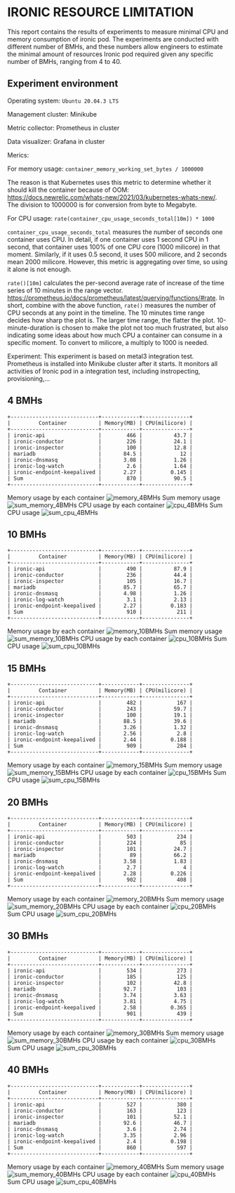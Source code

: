 # IRONIC RESOURCE LIMITATION

This report contains the results of experiments to measure minimal CPU and memory consumption of ironic pod. The experiments are conducted with different number of BMHs, and these numbers allow engineers to estimate the minimal amount of resources Ironic pod required given any specific number of BMHs, ranging from 4 to 40.

## Experiment environment

Operating system: `Ubuntu 20.04.3 LTS`

Management cluster: Minikube

Metric collector: Prometheus in cluster

Data visualizer: Grafana in cluster

Merics:

 For memory usage: `container_memory_working_set_bytes / 1000000`

The reason is that Kubernetes uses this metric to determine whether it should kill the container because of OOM: <https://docs.newrelic.com/whats-new/2021/03/kubernetes-whats-new/>. The division to 1000000 is for conversion from byte to Megabyte.

 For CPU usage: `rate(container_cpu_usage_seconds_total[10m]) * 1000`

`container_cpu_usage_seconds_total` measures the number of seconds one container uses CPU. In detail, if one container uses 1 second CPU in 1 second, that container uses 100% of one CPU core (1000 milicore) in that moment. Similarly, if it uses 0.5 second, it uses 500 milicore, and 2 seconds mean 2000 milicore. However, this metric is aggregating over time, so using it alone is not enough.

`rate()[10m]` calculates the per-second average rate of increase of the time series of 10 minutes in the range vector. <https://prometheus.io/docs/prometheus/latest/querying/functions/#rate>. In short, combine with the above function, `rate()` measures the number of CPU seconds at any point in the timeline. The 10 minutes time range decides how sharp the plot is. The larger time range, the flatter the plot. 10-minute-duration is chosen to make the plot not too much frustrated, but also indicating some ideas about how much CPU a container can consume in a specific moment. To convert to milicore, a multiply to 1000 is needed.

Experiment: This experiment is based on metal3 integration test. Prometheus is installed into Minikube cluster after it starts. It monitors all activities of Ironic pod in a integration test, including instropecting, provisioning,...

## 4 BMHs

```text
+----------------------------+------------+---------------+
|         Container          | Memory(MB) | CPU(milicore) |
+----------------------------+------------+---------------+
| ironic-api                 |        466 |          43.7 |
| ironic-conductor           |        226 |          24.1 |
| ironic-inspector           |        100 |          12.8 |
| mariadb                    |       84.5 |            12 |
| ironic-dnsmasq             |       3.08 |          1.26 |
| ironic-log-watch           |        2.6 |          1.64 |
| ironic-endpoint-keepalived |       2.27 |         0.145 |
| Sum                        |        870 |          90.5 |
+----------------------------+------------+---------------+
```

Memory usage by each container
![memory_4BMHs][5]
Sum memory usage
![sum_memory_4BMHs][6]
CPU usage by each container
![cpu_4BMHs][7]
Sum CPU usage
![sum_cpu_4BMHs][8]

## 10 BMHs

```text
+----------------------------+------------+---------------+
|         Container          | Memory(MB) | CPU(milicore) |
+----------------------------+------------+---------------+
| ironic-api                 |        490 |          87.9 |
| ironic-conductor           |        236 |          44.4 |
| ironic-inspector           |        105 |          16.7 |
| mariadb                    |       85.7 |          65.7 |
| ironic-dnsmasq             |       4.98 |          1.26 |
| ironic-log-watch           |        3.1 |          2.13 |
| ironic-endpoint-keepalived |       2.27 |         0.183 |
| Sum                        |        910 |           211 |
+----------------------------+------------+---------------+
```

Memory usage by each container
![memory_10BMHs][2]
Sum memory usage
![sum_memory_10BMHs][1]
CPU usage by each container
![cpu_10BMHs][3]
Sum CPU usage
![sum_cpu_10BMHs][4]

## 15 BMHs

```text
+----------------------------+------------+---------------+
|         Container          | Memory(MB) | CPU(milicore) |
+----------------------------+------------+---------------+
| ironic-api                 |        482 |           167 |
| ironic-conductor           |        243 |          59.7 |
| ironic-inspector           |        100 |          19.1 |
| mariadb                    |       88.5 |          39.6 |
| ironic-dnsmasq             |       3.26 |          1.32 |
| ironic-log-watch           |       2.56 |           2.8 |
| ironic-endpoint-keepalived |       2.44 |         0.188 |
| Sum                        |        909 |           284 |
+----------------------------+------------+---------------+
```

Memory usage by each container
![memory_15BMHs][9]
Sum memory usage
![sum_memory_15BMHs][10]
CPU usage by each container
![cpu_15BMHs][11]
Sum CPU usage
![sum_cpu_15BMHs][12]

## 20 BMHs

```text
+----------------------------+------------+---------------+
|         Container          | Memory(MB) | CPU(milicore) |
+----------------------------+------------+---------------+
| ironic-api                 |        503 |           234 |
| ironic-conductor           |        224 |            85 |
| ironic-inspector           |        101 |          24.7 |
| mariadb                    |         89 |          66.2 |
| ironic-dnsmasq             |       3.58 |          1.83 |
| ironic-log-watch           |        2.7 |             4 |
| ironic-endpoint-keepalived |       2.28 |         0.226 |
| Sum                        |        902 |           408 |
+----------------------------+------------+---------------+
```

Memory usage by each container
![memory_20BMHs][13]
Sum memory usage
![sum_memory_20BMHs][14]
CPU usage by each container
![cpu_20BMHs][15]
Sum CPU usage
![sum_cpu_20BMHs][16]

## 30 BMHs

```text
+----------------------------+------------+---------------+
|         Container          | Memory(MB) | CPU(milicore) |
+----------------------------+------------+---------------+
| ironic-api                 |        534 |           273 |
| ironic-conductor           |        185 |           125 |
| ironic-inspector           |        102 |          42.8 |
| mariadb                    |       92.7 |           103 |
| ironic-dnsmasq             |       3.74 |          3.63 |
| ironic-log-watch           |       3.81 |          4.75 |
| ironic-endpoint-keepalived |       2.58 |         0.365 |
| Sum                        |        901 |           439 |
+----------------------------+------------+---------------+
```

Memory usage by each container
![memory_30BMHs][17]
Sum memory usage
![sum_memory_30BMHs][18]
CPU usage by each container
![cpu_30BMHs][19]
Sum CPU usage
![sum_cpu_30BMHs][20]

## 40 BMHs

```text
+----------------------------+------------+---------------+
|         Container          | Memory(MB) | CPU(milicore) |
+----------------------------+------------+---------------+
| ironic-api                 |        527 |           380 |
| ironic-conductor           |        163 |           123 |
| ironic-inspector           |        101 |          52.1 |
| mariadb                    |       92.6 |          46.7 |
| ironic-dnsmasq             |        3.6 |          2.74 |
| ironic-log-watch           |       3.35 |          2.96 |
| ironic-endpoint-keepalived |        2.4 |         0.198 |
| Sum                        |        860 |           597 |
+----------------------------+------------+---------------+
```

Memory usage by each container
![memory_40BMHs][21]
Sum memory usage
![sum_memory_40BMHs][22]
CPU usage by each container
![cpu_40BMHs][23]
Sum CPU usage
![sum_cpu_40BMHs][24]

[1]: Images/sum_memory_10.png
[2]: Images/memory_10.png
[3]: Images/cpu_10.png
[4]: Images/sum_cpu_10.png
[5]: Images/memory_4.png
[6]: Images/sum_memory_4.png
[7]: Images/cpu_4.png
[8]: Images/sum_cpu_4.png
[9]: Images/memory_15.png
[10]: Images/sum_memory_15.png
[11]: Images/cpu_15.png
[12]: Images/sum_cpu_15.png
[13]: Images/memory_20.png
[14]: Images/sum_memory_20.png
[15]: Images/cpu_20.png
[16]: Images/sum_cpu_20.png
[17]: Images/memory_30.png
[18]: Images/sum_memory_30.png
[19]: Images/cpu_30.png
[20]: Images/sum_cpu_30.png
[21]: Images/memory_40.png
[22]: Images/sum_memory_40.png
[23]: Images/cpu_40.png
[24]: Images/sum_cpu_40.png
